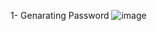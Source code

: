 1- Genarating Password
![image](https://user-images.githubusercontent.com/60480896/216311239-b874b8f5-d783-4e7d-b021-c9eb8062d4b7.png)
